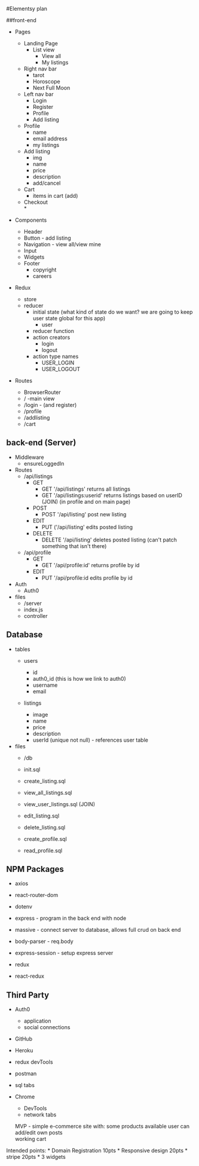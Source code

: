 #Elementsy plan

##front-end

* Pages 
    * Landing Page 
        * List view 
            * View all
            * My listings
    * Right nav bar 
        * tarot
        * Horoscope
        * Next Full Moon  
    * Left nav bar 
        * Login 
        * Register 
        * Profile
        * Add listing
    * Profile 
        * name
        * email address
        * my listings
    * Add listing
        * img
        * name 
        * price
        * description
        * add/cancel
    * Cart  
        * items in cart (add)
    * Checkout  
        * 
    
    

* Components 
    * Header 
    * Button - add listing
    * Navigation - view all/view mine
    * Input
    * Widgets
    * Footer 
        * copyright
        * careers 

* Redux
    * store
    * reducer 
        * initial state (what kind of state do we want? we are going to keep user state global for this app)
            * user
        * reducer function
        * action creators 
            * login
            * logout
        * action type names 
            * USER_LOGIN
            * USER_LOGOUT

* Routes 
    * BrowserRouter
    * / -main view
    * /login - (and register)
    * /profile 
    * /addlisting
    * /cart
  

## back-end (Server)

* Middleware 
    * ensureLoggedIn
* Routes
    * /api/listings
        * GET
            * GET '/api/listings' returns all listings
            * GET '/api/listings:userid' returns listings based on userID (JOIN) (in profile and on main page)
        * POST
            * POST '/api/listing' post new listing
        * EDIT
            * PUT ('/api/listing' edits posted listing
        * DELETE
            * DELETE '/api/listing' deletes posted listing
        (can't patch something that isn't there)
    * /api/profile
        * GET
            * GET '/api/profile:id' returns profile by id
        * EDIT
            * PUT '/api/profile:id edits profile by id
* Auth
    * Auth0
* files
    * /server
    * index.js
    * controller

## Database

* tables
    * users
        * id 
        * auth0_id (this is how we link to auth0)
        * username
        * email

   * listings
        * image
        * name
        * price
        * description
        * userId (unique not null) - references user table
* files
    * /db
     * init.sql
     * create_listing.sql
     * view_all_listings.sql
     * view_user_listings.sql (JOIN)
     * edit_listing.sql 
     * delete_listing.sql
     
     * create_profile.sql
     * read_profile.sql
     


## NPM Packages 

* axios 
* react-router-dom
* dotenv

* express - program in the back end with node
* massive - connect server to database, allows full crud on back end 
* body-parser - req.body
* express-session - setup express server 
* redux
* react-redux

## Third Party

* Auth0
    * application
    * social connections
* GitHub
* Heroku 
* redux devTools
* postman
* sql tabs
* Chrome
    * DevTools
     * network tabs


     MVP - simple e-commerce site with: 
     some products available
     user can add/edit own posts  
     working cart

Intended points: 
    * Domain Registration  10pts
    * Responsive design    20pts
    * stripe               20pts
    * 3 widgets
